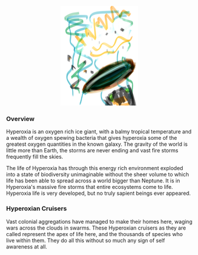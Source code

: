 <p align="center">
<img src="https://github.com/Insculpo/Sandbox_Galaxy/blob/Galactic/Stellar_Abyss_Setting_Bible/Photo_Directory/Hyperoxia.png" width="210" height="270">
</p>

### Overview

Hyperoxia is an oxygen rich ice giant, with a balmy tropical temperature and a wealth of oxygen spewing bacteria that gives hyperoxia some of the greatest oxygen quantities in the known galaxy.  The gravity of the world is little more than Earth, the storms are never ending and vast fire storms frequently fill the skies.  

The life of Hyperoxia has through this energy rich environment exploded into a state of biodiversity unimaginable without the sheer volume to which life has been able to spread across a world bigger than Neptune.  It is in Hyperoxia's massive fire storms that entire ecosystems come to life.  Hyperoxia life is very developed, but no truly sapient beings ever appeared.  

### Hyperoxian Cruisers

Vast colonial aggregations have managed to make their homes here, waging wars across the clouds in swarms.  These Hyperoxian cruisers as they are called represent the apex of life here, and the thousands of species who live within them.  They do all this without so much any sign of self awareness at all.
